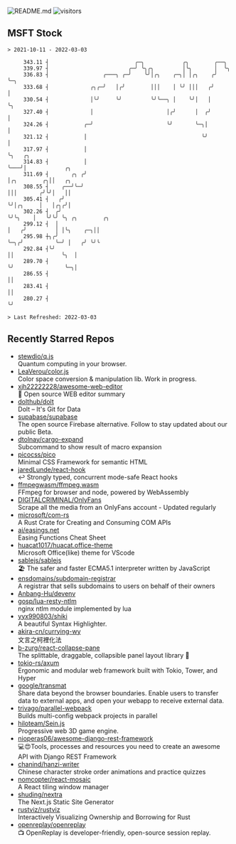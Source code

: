 ![README.md](https://github.com/Gerhut/Gerhut/workflows/README.md/badge.svg)
![visitors](https://visitors.vercel.app/Gerhut/Gerhut?token=8cf69d1f6813d272ef062726b6070c9be4ff72038cfe5a7ded7384a8da65d866)

## MSFT Stock

```
> 2021-10-11 - 2022-03-03

     343.11 ┤                           ╭─╮            ╭╮        ╭──╮                                            
     339.97 ┤                         ╭─╯ ╰╮╭╮         │╰╮       │  ╰╮                                           
     336.83 ┤                 ╭───╮ ╭─╯    ╰╯│╭╮    ╭─╮│ │╭╮    ╭╯   ╰─╮                                         
     333.68 ┤             ╭╮╭─╯   │╭╯        │││    │ ╰╯ │││   ╭╯      │                                         
     330.54 ┤             │╰╯     ╰╯         ╰╯╰──╮ │    ╰╯│   │       ╰╮                                        
     327.40 ┤             │                       │╭╯      │  ╭╯        │                                        
     324.26 ┤           ╭─╯                       ╰╯       ╰─╮│         │                                        
     321.12 ┤           │                                    ╰╯         │                                        
     317.97 ┤           │                                               ╰╮   ╭╮                                  
     314.83 ┤           │                                                ╰───╯│            ╭╮                    
     311.69 ┤       ╭╮ ╭╯                                                     │╭╮        ╭╮││   ╭╮               
     308.55 ┤    ╭──╯╰─╯                                                      │││       ╭╯╰╯│   ││               
     305.41 ┤   ╭╯                                                            ╰╯│╭╮     │   │╭╮╭╯│               
     302.26 ┤  ╭╯                                                               ╰╯╰╮    │   ╰╯╰╯ ╰╮ ╭╮        ╭╮ 
     299.12 ┤  │                                                                   │   ╭╯         │ │╰╮    ╭─╮││ 
     295.98 ┼╮╭╯                                                                   ╰─╮╭╯          ╰─╯ │   ╭╯ ╰╯╰ 
     292.84 ┤╰╯                                                                      ││               ╰╮  │      
     289.70 ┤                                                                        ╰╯                ╰─╮│      
     286.55 ┤                                                                                            ││      
     283.41 ┤                                                                                            ││      
     280.27 ┤                                                                                            ╰╯      

> Last Refreshed: 2022-03-03
```

## Recently Starred Repos

- [stewdio/q.js](https://github.com/stewdio/q.js)  
  Quantum computing in your browser.
- [LeaVerou/color.js](https://github.com/LeaVerou/color.js)  
  Color space conversion & manipulation lib. Work in progress.
- [xjh22222228/awesome-web-editor](https://github.com/xjh22222228/awesome-web-editor)  
  🔨  Open source WEB editor summary
- [dolthub/dolt](https://github.com/dolthub/dolt)  
  Dolt – It's Git for Data
- [supabase/supabase](https://github.com/supabase/supabase)  
  The open source Firebase alternative. Follow to stay updated about our public Beta.
- [dtolnay/cargo-expand](https://github.com/dtolnay/cargo-expand)  
  Subcommand to show result of macro expansion
- [picocss/pico](https://github.com/picocss/pico)  
  Minimal CSS Framework for semantic HTML
- [jaredLunde/react-hook](https://github.com/jaredLunde/react-hook)  
  ↩ Strongly typed, concurrent mode-safe React hooks
- [ffmpegwasm/ffmpeg.wasm](https://github.com/ffmpegwasm/ffmpeg.wasm)  
  FFmpeg for browser and node, powered by WebAssembly
- [DIGITALCRIMINAL/OnlyFans](https://github.com/DIGITALCRIMINAL/OnlyFans)  
  Scrape all the media from an OnlyFans account - Updated regularly
- [microsoft/com-rs](https://github.com/microsoft/com-rs)  
  A Rust Crate for Creating and Consuming COM APIs
- [ai/easings.net](https://github.com/ai/easings.net)  
  Easing Functions Cheat Sheet
- [huacat1017/huacat.office-theme](https://github.com/huacat1017/huacat.office-theme)  
  Microsoft Office(like) theme for VScode
- [sablejs/sablejs](https://github.com/sablejs/sablejs)  
  🏖️ The safer and faster ECMA5.1 interpreter written by JavaScript
- [ensdomains/subdomain-registrar](https://github.com/ensdomains/subdomain-registrar)  
  A registrar that sells subdomains to users on behalf of their owners
- [Anbang-Hu/devenv](https://github.com/Anbang-Hu/devenv)  
- [gosp/lua-resty-ntlm](https://github.com/gosp/lua-resty-ntlm)  
  nginx ntlm module implemented by lua
- [yyx990803/shiki](https://github.com/yyx990803/shiki)  
  A beautiful Syntax Highlighter.
- [akira-cn/currying-wy](https://github.com/akira-cn/currying-wy)  
  文言之柯裡化法
- [b-zurg/react-collapse-pane](https://github.com/b-zurg/react-collapse-pane)  
  The splittable, draggable, collapsible panel layout library 🎉
- [tokio-rs/axum](https://github.com/tokio-rs/axum)  
  Ergonomic and modular web framework built with Tokio, Tower, and Hyper
- [google/transmat](https://github.com/google/transmat)  
  Share data beyond the browser boundaries. Enable users to transfer data to external apps, and open your webapp to receive external data.
- [trivago/parallel-webpack](https://github.com/trivago/parallel-webpack)  
  Builds multi-config webpack projects in parallel
- [hiloteam/Sein.js](https://github.com/hiloteam/Sein.js)  
  Progressive web 3D game engine.
- [nioperas06/awesome-django-rest-framework](https://github.com/nioperas06/awesome-django-rest-framework)  
   💻😍Tools, processes and resources you need to create an awesome API with Django REST Framework
- [chanind/hanzi-writer](https://github.com/chanind/hanzi-writer)  
  Chinese character stroke order animations and practice quizzes
- [nomcopter/react-mosaic](https://github.com/nomcopter/react-mosaic)  
  A React tiling window manager
- [shuding/nextra](https://github.com/shuding/nextra)  
  The Next.js Static Site Generator
- [rustviz/rustviz](https://github.com/rustviz/rustviz)  
  Interactively Visualizing Ownership and Borrowing for Rust
- [openreplay/openreplay](https://github.com/openreplay/openreplay)  
  :tv: OpenReplay is developer-friendly, open-source session replay.
